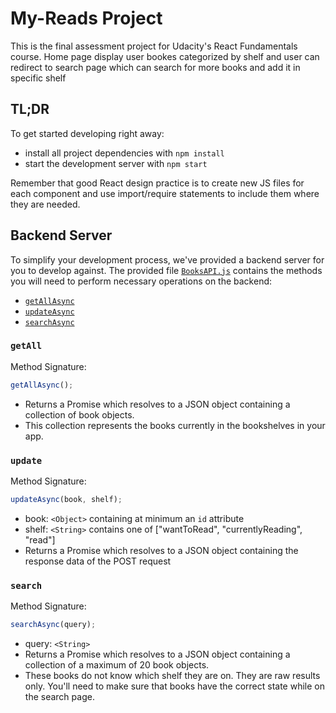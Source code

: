# My-Reads Project

This is the final assessment project for Udacity's React Fundamentals course. Home page display user bookes categorized by shelf and user can redirect to search page which can search for more books and add it in specific shelf

## TL;DR

To get started developing right away:

- install all project dependencies with `npm install`
- start the development server with `npm start`

Remember that good React design practice is to create new JS files for each component and use import/require statements to include them where they are needed.

## Backend Server

To simplify your development process, we've provided a backend server for you to develop against. The provided file [`BooksAPI.js`](src/BooksAPI.js) contains the methods you will need to perform necessary operations on the backend:

- [`getAllAsync`](#getall)
- [`updateAsync`](#update)
- [`searchAsync`](#search)

### `getAll`

Method Signature:

```js
getAllAsync();
```

- Returns a Promise which resolves to a JSON object containing a collection of book objects.
- This collection represents the books currently in the bookshelves in your app.

### `update`

Method Signature:

```js
updateAsync(book, shelf);
```

- book: `<Object>` containing at minimum an `id` attribute
- shelf: `<String>` contains one of ["wantToRead", "currentlyReading", "read"]
- Returns a Promise which resolves to a JSON object containing the response data of the POST request

### `search`

Method Signature:

```js
searchAsync(query);
```

- query: `<String>`
- Returns a Promise which resolves to a JSON object containing a collection of a maximum of 20 book objects.
- These books do not know which shelf they are on. They are raw results only. You'll need to make sure that books have the correct state while on the search page.
